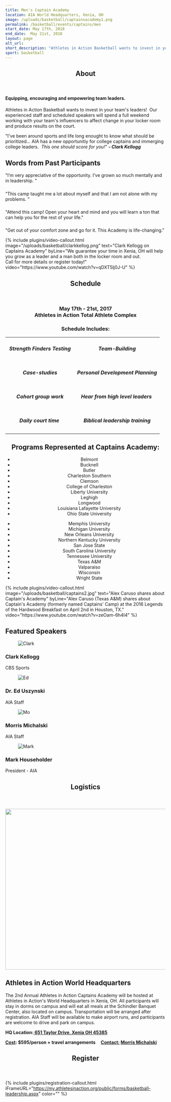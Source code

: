 ```yaml
---
title: Men's Captain Academy
location: AIA World Headquarters, Xenia, OH
image: /uploads/basketball/captainsacademy1.png
permalink: /basketball/events/captains/men
start_date: May 17th, 2018
end_date:  May 21st, 2018
layout: page
alt_url: 
short_description: "Athletes in Action Basketball wants to invest in your team's leaders! Our experienced staff and scheduled speakers will spend a full weekend working with your team's influencers to affect change in your locker room and produce results on the court."
sport: basketball
---
```


<div class="row">
<div class=" span-12 cell" id="about">
<section class="section" id="about"><header class="section-header container text-center"><h2 class="section-title first-color" data-title="About">About</h2></header></section>
</div></div>
<div class="row">
<div class=" span-12 cell">
<div class="container"><h4><strong>Equipping, encouraging and empowering team leaders.</strong></h4>
<h4></h4>
<p>Athletes in Action Basketball wants to invest in your team's leaders! &nbsp;Our experienced staff and scheduled speakers will spend a full weekend working with your team's influencers to affect change in your locker room and produce results on the court.</p>
<p><span>"I've been around sports and life long enought to know what should be prioritized... AIA has a new opportunitiy for college captains and immerging college leaders. &nbsp;</span><em>This one should score for you!</em><span>" </span><em><strong>- Clark Kellogg<br /></strong></em></p>
</div>
<div class=" span-12 cell">
<div class="mt20">
<div class="container">
<h2 class="title text-center mb30">Words from Past Participants&nbsp;</h2>
<div class="row">
<div class="col-md-6">
<div class="testimonial wow zoomIn animated" style="visibility: visible; animation-name: zoomIn;">
<div class="testimonial-content">
<p>"<span>I&rsquo;m very appreciative of the opportunity. I&rsquo;ve grown so much mentally and in leadership.</span> "</p>
<h5></h5>
</div>
<!-- End .testimonial-content --></div>
<!-- End .testimonial --></div>
<!-- End .col-md-6 -->
<div class="col-md-6">
<div class="testimonial reverse wow zoomIn animated" data-wow-delay="0.2s" style="visibility: visible; animation-delay: 0.2s; animation-name: zoomIn;">
<div class="testimonial-content">
<p>&ldquo;<span>This camp taught me a lot about myself and that I am not alone with my problems. </span>&rdquo;</p>
<h5></h5>
</div>
<!-- End .testimonial-content --></div>
<!-- End .testimonial --></div>
<!-- End .col-md-6 --></div>
<!-- End .row -->
<div class="row">
<div class="col-md-6">
<div class="testimonial wow zoomIn animated" style="visibility: visible; animation-name: zoomIn;">
<div class="testimonial-content">
<p>"<span>Attend this camp! Open your heart and mind and you will learn a ton that can help you for the rest of your life.</span>"</p>
<h5></h5>
</div>
<!-- End .testimonial-content --></div>
<!-- End .testimonial --></div>
<!-- End .col-md-6 -->
<div class="col-md-6">
<div class="testimonial reverse wow zoomIn animated" data-wow-delay="0.2s" style="visibility: visible; animation-delay: 0.2s; animation-name: zoomIn;">
<div class="testimonial-content">
<p>"<span>Get out of your comfort zone and go for it. This Academy is life-changing.</span>"</p>
</div>
</div>
</div>
</div>
</div>
</div>
</div>

<div class="mb30"><div class="mb35 mb20-xs"></div>
<!-- space -->
{% include plugins/video-callout.html image="/uploads/basketball/clarkkellog.png" text="Clark Kellogg on Captains Academy" byLine="We guarantee your time in Xenia, OH will help you grow as a leader and a man both in the locker room and out.<br /> Call for more details or register today!" video="https://www.youtube.com/watch?v=qDXT5lj0J-U" %}
<!-- space -->
</div>
<div class="row">
<div class=" span-12 cell" id="schedule">
<header class="section-header container text-center">
<h2 class="section-title first-color" data-title="Schedule">Schedule</h2>
</header>
</div></div>
<div class="row">
<div class=" span-12 cell">
<h3 style="text-align: center;">May 17th - 21st, 2017<br />Athletes in Action Total Athlete Complex</h3>
<h3 style="text-align: center;"><strong>Schedule Includes:</strong></h3>
<center>
<table>
<tbody>
<tr>
<td style="text-align: center;">
<h5>&nbsp;Strength Finders Testing</h5>
</td>
<td style="text-align: center;">
<h5>&nbsp;Team-Building</h5>
</td>
</tr>
<tr>
<td style="text-align: center;">
<h5>&nbsp;Case-studies</h5>
</td>
<td style="text-align: center;">
<h5>&nbsp;Personal Development Planning</h5>
</td>
</tr>
<tr>
<td style="text-align: center;">
<h5>&nbsp;Cohort group work</h5>
</td>
<td style="text-align: center;">
<h5>Hear from high level leaders</h5>
</td>
</tr>
<tr>
<td style="text-align: center;">
<h5>Daily court time</h5>
</td>
<td style="text-align: center;">
<h5>&nbsp;Biblical leadership training</h5>
</td>
</tr>
</tbody>
</table>
</center>

<div class="container"><h2 style="text-align: center;">Programs Represented at Captains Academy:</h2>
<div class="row">
<div class="col-md-6">
<ul style="text-align: center;">
<li>Belmont</li>
<li>Bucknell</li>
<li>Butler</li>
<li>Charleston Southern</li>
<li>Clemson</li>
<li>College of Charleston</li>
<li>Liberty University</li>
<li>Leghigh</li>
<li>Longwood</li>
<li>Louisiana Lafayette University</li>
<li>Ohio State University</li>
</ul>
</div>
<!------ Page Break and speration -------->
<div class="col-md-6">
<ul style="text-align: center;">
<li>Memphis University</li>
<li>Michigan University</li>
<li>New Orleans University</li>
<li>Northern Kentucky University</li>
<li>San Jose State</li>
<li>South Carolina University</li>
<li>Tennessee University</li>
<li>Texas A&amp;M</li>
<li>Valparaiso</li>
<li>Wisconsin</li>
<li>Wright State</li>
</ul>
</div>
</div>
</div>
<div class="mb35 mb20-xs"></div>
<!-- space -->
{% include plugins/video-callout.html image="/uploads/basketball/captains2.jpg" text="Alex Caruso shares about Captain's Academy" byLine="Alex Caruso (Texas A&amp;M) shares about Captain's Academy (formerly named Captains' Camp) at the 2016 Legends of the Hardwood Breakfast on April 2nd in Houston, TX." video="https://www.youtube.com/watch?v=zeOam-6h4I4" %}


<div class="mb30"><div class="mb50"></div>
<!--space -->
<div id="team-page-container" class="bg-lightergray">
<div class="mb10"></div>
<!-- space -->
<h2 class="title text-center mb30">Featured <span class="light first-color">Speakers</span></h2>
<div class="container mb30">
<div class="row">
<div class="col-md-3 col-xs-6 team-member-container">
<div class="team-member team-animate-social text-center">
<figure><img src="/uploads/basketball/clarkkellogg16.jpg" alt="Clark" class="img-responsive" /> <figcaption> </figcaption></figure>
<h3>Clark Kellogg</h3>
<p class="member-desc">CBS Sports</p>
</div>
<!-- End .team-member --></div>
<!-- End .member-container -->
<div class="col-md-3 col-xs-6 team-member-container">
<div class="team-member team-animate-social text-center">
<figure><img src="/uploads/basketball/ed-uszynski.jpg" alt="Ed" class="img-responsive" /> <figcaption> </figcaption></figure>
<h3>Dr. Ed Uszynski</h3>
<p class="member-desc">AIA Staff</p>
</div>
<!-- End .team-member --></div>
<!-- End .member-container -->
<div class="col-md-3 col-xs-6 team-member-container">
<div class="team-member team-animate-social text-center">
<figure><img src="/uploads/basketball/3M_profile_picture.jpg" alt="Mo" class="img-responsive" /> <figcaption> </figcaption></figure>
<h3>Morris Michalski</h3>
<p class="member-desc">AIA Staff</p>
</div>
<!-- End .team-member --></div>
<!-- End .member-container -->
<div class="col-md-3 col-xs-6 team-member-container">
<div class="team-member team-animate-social text-center">
<figure><img src="/uploads/basketball/mark-profile.jpg" alt="Mark" class="img-responsive" /> <figcaption> </figcaption></figure>
<h3>Mark Householder</h3>
<p class="member-desc">President - AIA</p>
</div>
</div>
</div>
</div>
</div>
<!-- End #content -->
</div></div></div>
<div class="row">
<div class=" span-12 cell" id="logistics">
<header class="section-header container text-center">
<h2 class="section-title first-color" data-title="Logistics">Logistics</h2>
</header>
</div></div>
<div class="row fullwidth">
<div class=" span-12 cell">
<p><img width="1721" height="503" alt="" src="/uploads/basketball/xenia-map.png" class="img-responsive" /></p>

<div class="container mb20"><h2 class="title text-mb30">Athletes in Action <span class="light first-color">World Headquarters</span></h2>
<p>The 2nd Annual Athletes in Action Captains Academy will be hosted at Athletes in Action's World Headquarters in Xenia, OH. All participants will stay in dorms on campus and will eat all meals at the Schindler Banquet Center, also located on campus. Transportation will be arranged after registration. AIA Staff will be available to make airport runs, and participants are welcome to drive and park on campus.&nbsp;</p>
<p><strong><span style="text-decoration: underline;"></span></strong></p>
<p><strong>HQ Location:<span style="text-decoration: underline;"><span> 651 Taylor Drive, Xenia OH 45385</span></span></strong></p>
<p><strong><span style="text-decoration: underline;"></span></strong></p>
<p><strong><span style="text-decoration: underline;">Cost</span>: $595/person + travel arrangements &nbsp; &nbsp;&nbsp;<span style="text-decoration: underline;">Contact:</span>&nbsp;<a href="mailto:morris.michalski@athletesinaction.org">Morris Michalski</a></strong></p>
<p></p>
</div></div></div>
<div class="row">
<div class=" span-12 cell" id="register">
<header class="section-header container text-center">
<h2 class="section-title first-color" data-title="Register">Register</h2>
</header>
</div></div>

{% include plugins/registration-callout.html iFrameURL="https://my.athletesinaction.org/public/forms/basketball-leadership.aspx" color="" %}

<div class="mb40"></div>
